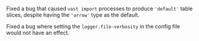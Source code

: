 Fixed a bug that caused `vast import` processes to produce `'default'` table
slices, despite having the `'arrow'` type as the default.

Fixed a bug where setting the `logger.file-verbosity` in the config file would
not have an effect.
